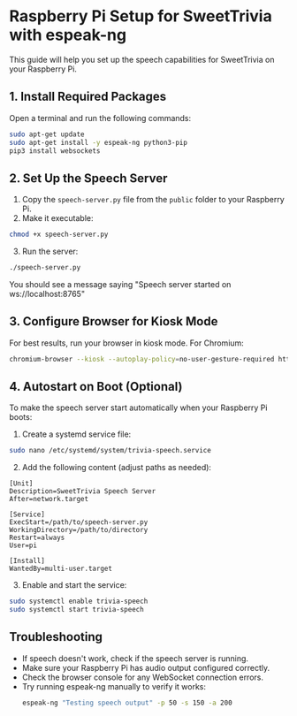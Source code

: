 
# Raspberry Pi Setup for SweetTrivia with espeak-ng

This guide will help you set up the speech capabilities for SweetTrivia on your Raspberry Pi.

## 1. Install Required Packages

Open a terminal and run the following commands:

```bash
sudo apt-get update
sudo apt-get install -y espeak-ng python3-pip
pip3 install websockets
```

## 2. Set Up the Speech Server

1. Copy the `speech-server.py` file from the `public` folder to your Raspberry Pi.
2. Make it executable:

```bash
chmod +x speech-server.py
```

3. Run the server:

```bash
./speech-server.py
```

You should see a message saying "Speech server started on ws://localhost:8765"

## 3. Configure Browser for Kiosk Mode

For best results, run your browser in kiosk mode. For Chromium:

```bash
chromium-browser --kiosk --autoplay-policy=no-user-gesture-required http://localhost:8080
```

## 4. Autostart on Boot (Optional)

To make the speech server start automatically when your Raspberry Pi boots:

1. Create a systemd service file:

```bash
sudo nano /etc/systemd/system/trivia-speech.service
```

2. Add the following content (adjust paths as needed):

```
[Unit]
Description=SweetTrivia Speech Server
After=network.target

[Service]
ExecStart=/path/to/speech-server.py
WorkingDirectory=/path/to/directory
Restart=always
User=pi

[Install]
WantedBy=multi-user.target
```

3. Enable and start the service:

```bash
sudo systemctl enable trivia-speech
sudo systemctl start trivia-speech
```

## Troubleshooting

- If speech doesn't work, check if the speech server is running.
- Make sure your Raspberry Pi has audio output configured correctly.
- Check the browser console for any WebSocket connection errors.
- Try running espeak-ng manually to verify it works:
  ```bash
  espeak-ng "Testing speech output" -p 50 -s 150 -a 200
  ```
